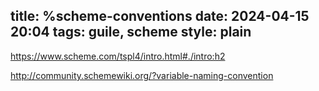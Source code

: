 title: %scheme-conventions
date: 2024-04-15 20:04
tags: guile, scheme 
style: plain
---

https://www.scheme.com/tspl4/intro.html#./intro:h2

http://community.schemewiki.org/?variable-naming-convention

